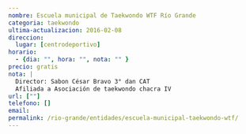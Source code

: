 ```yaml
---
nombre: Escuela municipal de Taekwondo WTF Río Grande
categoria: taekwondo
ultima-actualizacion: 2016-02-08
direccion: 
  lugar: [centrodeportivo]
horario: 
  - {dia: "", hora: "", nota: "" }
precio: gratis
nota: | 
  Director: Sabon César Bravo 3° dan CAT
  Afiliada a Asociación de taekwondo chacra IV
url: [""]
telefono: []
email: 
permalink: /rio-grande/entidades/escuela-municipal-taekwondo-wtf/
---
```



